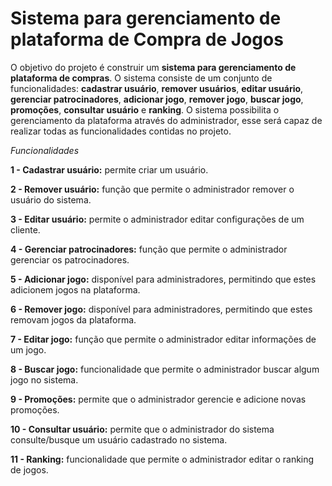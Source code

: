# Sistema para gerenciamento de plataforma de Compra de Jogos


O objetivo do projeto é construir um **sistema para gerenciamento de plataforma de compras**. O sistema consiste de um conjunto de funcionalidades: **cadastrar usuário**, **remover usuários**, **editar usuário**, **gerenciar patrocinadores**, **adicionar jogo**, **remover jogo**, **buscar jogo**, **promoções**, **consultar usuário** e **ranking**. O sistema possibilita o gerenciamento da plataforma através do administrador, esse será capaz de realizar todas as funcionalidades contidas no projeto. 


*Funcionalidades*

**1 - Cadastrar usuário:** permite criar um usuário.

**2 - Remover usuário:** função que permite o administrador remover o usuário do sistema.

**3 - Editar usuário:** permite o administrador editar configurações de um cliente.

**4 - Gerenciar patrocinadores:** função que permite o administrador gerenciar os patrocinadores.

**5 - Adicionar jogo:** disponível para administradores, permitindo que estes adicionem jogos na plataforma.

**6 - Remover jogo:** disponível para administradores, permitindo que estes removam jogos da plataforma.

**7 - Editar jogo:** função que permite o administrador editar informações de um jogo.

**8 - Buscar jogo:** funcionalidade que permite o administrador buscar algum jogo no sistema.

**9 - Promoções:** permite que o administrador gerencie e adicione novas promoções. 

**10 - Consultar usuário:** permite que o administrador do sistema consulte/busque um usuário cadastrado no sistema.

**11 - Ranking:** funcionalidade que permite o administrador editar o ranking de jogos.
